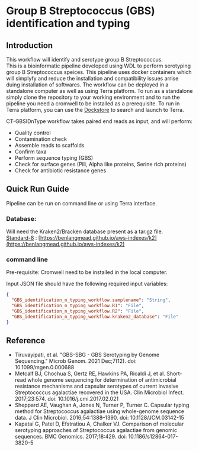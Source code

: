 # Group B Streptococcus (GBS) identification and typing   

## Introduction  

This workflow will identify and serotype group B Streptococcus.  
This is a bioinformatic pipeline developed using WDL to perform serotyping group B Streptococcus speices. This pipeline uses docker containers which will simplyfy and reduce the installation and compatibility issues arrise duing installation of softwares. The workflow can be deployed in a standalone computer as well as using Terra platform. To run as a standalone simply clone the repository to your working environment and to run the pipeline you need a cromwell to be installed as a prerequisite. To run in Terra platform, you can use the [Dockstore](https://dockstore.org/workflows/github.com/neranjan007/GBS_Identification_and_Typing/GBS_Identification_and_Typing:main?tab=info) to search and launch to Terra.   

CT-GBSIDnType workflow takes paired end reads as input, and will perform:  
*  Quality control
*  Contamination check
*  Assemble reads to scaffolds
*  Confirm taxa
*  Perform sequence typing (GBS)  
*  Check for surface genes (Pili, Alpha like proteins, Serine rich proteins)
*  Check for antibiotic resistance genes  

## Quick Run Guide  
Pipeline can be run on command line or using Terra interface.  

### Database:   
Will need the Kraken2/Bracken database present as a tar.gz file.   
[Standard-8](https://genome-idx.s3.amazonaws.com/kraken/k2_standard_08gb_20230605.tar.gz) :  [https://benlangmead.github.io/aws-indexes/k2](https://benlangmead.github.io/aws-indexes/k2)   


### command line  
Pre-requisite: Cromwell need to be installed in the local computer.  

Input JSON file should have the following required input variables:  
```json
{
  "GBS_identification_n_typing_workflow.samplename": "String",
  "GBS_identification_n_typing_workflow.R1": "File",
  "GBS_identification_n_typing_workflow.R2": "File",
  "GBS_identification_n_typing_workflow.kraken2_database": "File"
} 
```



## Reference   
*   Tiruvayipati, et al. "GBS-SBG - GBS Serotyping by Genome Sequencing." Microb Genom. 2021 Dec;7(12). doi: 10.1099/mgen.0.000688
*   Metcalf BJ, Chochua S, Gertz RE, Hawkins PA, Ricaldi J, et al. Short-read whole genome sequencing for determination of antimicrobial resistance mechanisms and capsular serotypes of current invasive Streptococcus agalactiae recovered in the USA. Clin Microbiol Infect. 2017;23:574. doi: 10.1016/j.cmi.2017.02.021  
*   Sheppard AE, Vaughan A, Jones N, Turner P, Turner C. Capsular typing method for Streptococcus agalactiae using whole-genome sequence data. J Clin Microbiol. 2016;54:1388–1390. doi: 10.1128/JCM.03142-15   
*   Kapatai G, Patel D, Efstratiou A, Chalker VJ. Comparison of molecular serotyping approaches of Streptococcus agalactiae from genomic sequences. BMC Genomics. 2017;18:429. doi: 10.1186/s12864-017-3820-5   
